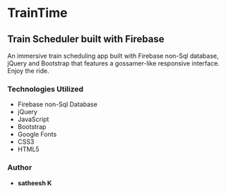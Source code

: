 # TrainTime

## Train Scheduler built with Firebase

An immersive train scheduling app built with Firebase non-Sql database, jQuery and Bootstrap that features a gossamer-like responsive interface. Enjoy the ride.

### Technologies Utilized

* Firebase non-Sql Database
* jQuery
* JavaScript
* Bootstrap
* Google Fonts
* CSS3
* HTML5

### Author

- **satheesh K** 